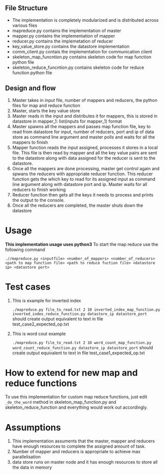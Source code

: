 ## File Structure
- The implementation is completely modularized and is distributed across various files
- mapreduce.py contains the implementation of master
- mapper.py contains the implementation of mapper
- reducer.py contains the implemetation of reducer
- key_value_store.py contains the datastore implementation
- comm_client.py contais the implementation for communication client
- skeleton_map_funcntion.py contains skeleton code for map function python file
- skeleton_reduce_funcntion.py contains skeleton code for reduce function python file

## Design and flow
1. Master takes in input file, number of mappers and reducers, the python files for map and reduce function
2. Master, starts the key value store
3. Master reads in the input and distributes it for mappers, this is stored in datastore in mapper_1: list(inputs for mapper_1) format
4. Master spawns all the mappers and passes map function file,  key to read from datastore for input, number of reducers, port and ip of data store as command line argument and master polls and waits for all the mappers to finish
5. Mapper function reads the input assigned, processes it stores in a local file. This file is then read by mapper and all the key value pairs are sent to the datastore along with data assigned for the reducer is sent to the datastore.
6. Once all the mappers are done processing, master get control again and spwans the reducers with appropriate reducer function. This reducer function gets the which key to read for its assigned input as command line argument along with datastore port and ip. Master waits for all reducers to finish working
7. Reducer function then gets all the keys it needs to process and prints the output to the console.
8. Once all the reducers are completed, the master shuts down the datastore

# Usage
**This implementation usage uses python3**
To start the map reduce use the following command
```
.//mapreduce.py <inputfile> <number_of_mappers> <number_of_reducers> <path to map function file> <path to reduce fuction file> <datastore ip> <datastore port>
```

# Test cases
1. This is example for inverted index

    ```./mapreduce.py file_to_read.txt 2 10 inverted_index_map_function.py inverted_index_reduce_function.py datastore_ip datastore_port```
should create output equivalent to text in file test_case2_expected_op.txt


2. This is word cout example

    ```./mapreduce.py file_to_read.txt 2 10 word_count_map_function.py word_count_reduce_function.py datastore_ip datastore_port```
should create output equivalent to text in file test_case1_expected_op.txt 


# How to extend for new map and reduce functions
To use this implementation for custom map reduce functions, just edit `_do_the_word` method in skeleton_map_function.py and skeleton_reduce_function and everything would work out accordingly.

# Assumptions
1. This implementation assuments that the master, mapper and reducers have enough resources to complete the assigned amount of task. 
2. Number of mapper and reducers is appropriate to achieve max parallelisation
3. data store runs on master node and it has enough resources to store all the data in memory
